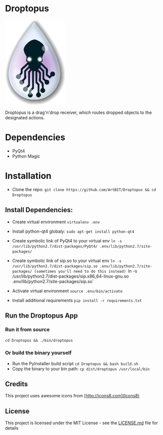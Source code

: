 # Droptopus
![Droptopus Logo](/droptopus/assets/droptopus.png)

Droptopus is a drag'n'drop receiver, which routes dropped objects to the designated actions.

# Dependencies
 - PyQt4
 - Python Magic 

# Installation
 - Clone the repo:
 `git clone https://github.com/ArtBIT/Droptopus && cd Droptopus`

## Install Dependencies:
 - Create virtual environment
    `virtualenv .env`

 - Install python-qt4 globaly:
    `sudo apt-get install python-qt4`

 - Create symbolic link of PyQt4 to your virtual env 
    `ln -s /usr/lib/python2.7/dist-packages/PyQt4/ .env/lib/python2.7/site-packages/`

 - Create symbolic link of sip.so to your virtual env
    `ln -s /usr/lib/python2.7/dist-packages/sip.so .env/lib/python2.7/site-packages/
     (sometimes you'll need to do this instead)
     `ln -s /usr/lib/python2.7/dist-packages/sip.x86_64-linux-gnu.so .env/lib/python2.7/site-packages/sip.so`

 - Activate virtual environment
    `source .env/bin/activate`

 - Install additional requirements
    `pip install -r requirements.txt`

## Run the Droptopus App

### Run it from source
 `cd Droptopus && ./bin/droptopus`

### Or build the binary yourself
 - Run the PyInstaller build script
 `cd Droptopus && bash build.sh`
 - Copy the binary to your bin path:
 `cp dist/droptopus /usr/local/bin`

## Credits

This project uses awesome icons from [http://icons8.com](Icons8)

## License

This project is licensed under the MIT License - see the [LICENSE.md](LICENSE.md) file for details

